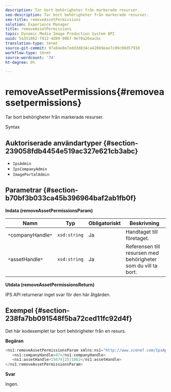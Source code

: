 ```yaml
---
description: Tar bort behörigheter från markerade resurser.
seo-description: Tar bort behörigheter från markerade resurser.
seo-title: removeAssetPermissions
solution: Experience Manager
title: removeAssetPermissions
topic: Dynamic Media Image Production System API
uuid: 5a351862-f412-4d89-90b7-9e70a26eacbc
translation-type: tm+mt
source-git-commit: 97a84e8e7edd3d834ca42069eae7c09c00d57938
workflow-type: tm+mt
source-wordcount: '74'
ht-degree: 0%

---
```



# removeAssetPermissions{#removeassetpermissions}

Tar bort behörigheter från markerade resurser.

Syntax

## Auktoriserade användartyper {#section-239058fdb4454e519ac327e621cb3abc}

* `IpsAdmin`
* `IpsCompanyAdmin`
* `ImagePortalAdmin`

## Parametrar {#section-b70bf3b033ca45b396964baf2ab1fb0f}

**Indata (removeAssetPermissionsParam)**

| Namn | Typ | Obligatoriskt | Beskrivning |
|---|---|---|---|
| `*`companyHandle`*` | `xsd:string` | Ja | Handtaget till företaget. |
| `*`assetHandle`*` | `xsd:string` | Ja | Referensen till resursen med behörigheter som du vill ta bort. |

**Utdata (removeAssetPermissionsReturn)**

IPS API returnerar inget svar för den här åtgärden.

## Exempel {#section-238fa7bb091548f5ba72ced11fc92d4f}

Det här kodexemplet tar bort behörigheter från en resurs.

**Begäran**

```java
<ns1:removeAssetPermissionsParam xmlns:ns1="http://www.scene7.com/IpsApi/xsd">
   <ns1:companyHandle>47</ns1:companyHandle>
   <ns1:assetHandle>15674|25|1062</ns1:assetHandle>
</ns1:removeAssetPermissionsParam>
```

**Svar**

Ingen.
